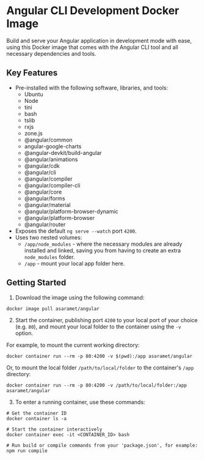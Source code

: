 # Angular CLI Development Docker Image

Build and serve your Angular application in development mode with ease, using this Docker image that comes with the Angular CLI tool and all necessary dependencies and tools.

## Key Features

- Pre-installed with the following software, libraries, and tools:
	+ Ubuntu 
	+ Node 
	+ tini 
	+ bash 
	+ tslib 
	+ rxjs
	+ zone.js
	+ @angular/common
	+ angular-google-charts
	+ @angular-devkit/build-angular
	+ @angular/animations
	+ @angular/cdk
	+ @angular/cli
	+ @angular/compiler
	+ @angular/compiler-cli
	+ @angular/core
	+ @angular/forms
	+ @angular/material
	+ @angular/platform-browser-dynamic
	+ @angular/platform-browser
	+ @angular/router
- Exposes the default `ng serve --watch` port `4200`.
- Uses two nested volumes:
	+ `/app/node_modules` - where the necessary modules are already installed and linked, saving you from having to create an extra `node_modules` folder.
	+ `/app` - mount your local app folder here.

## Getting Started

1. Download the image using the following command:
```
docker image pull asaramet/angular
```

2. Start the container, publishing port `4200` to your local port of your choice (e.g. `80`), and mount your local folder to the container using the `-v` option. 

For example, to mount the current working directory:
```
docker container run --rm -p 80:4200 -v $(pwd):/app asaramet/angular
```

Or, to mount the local folder `/path/to/local/folder` to the container's `/app` directory:
```
docker container run --rm -p 80:4200 -v /path/to/local/folder:/app asaramet/angular
```

3. To enter a running container, use these commands:
```
# Get the container ID
docker container ls -a

# Start the container interactively
docker container exec -it <CONTAINER_ID> bash 

# Run build or compile commands from your 'package.json', for example:
npm run compile
```
